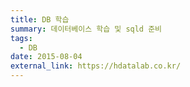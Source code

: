 ```yaml
---
title: DB 학습
summary: 데이터베이스 학습 및 sqld 준비
tags:
  - DB
date: 2015-08-04
external_link: https://hdatalab.co.kr/
---
```

